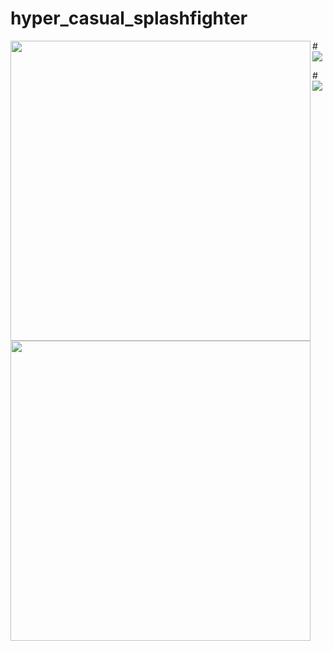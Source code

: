 # hyper_casual_splashfighter

<a href="url"><img src="https://github.com/indushika/hyper_casual_splashfighter/blob/main/scene%201.gif" align="left" height="480" width="480" ></a>

<a href="url"><img src="https://github.com/indushika/hyper_casual_splashfighter/blob/main/scene%202.gif" align="left" height="480" width="480" ></a>

#![](https://github.com/indushika/hyper_casual_splashfighter/blob/main/scene%202.gif)

#![](https://github.com/indushika/hyper_casual_splashfighter/blob/main/scene%201.gif)
